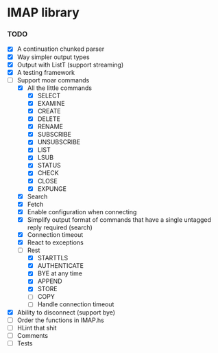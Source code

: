# IMAP library

### TODO

- [x] A continuation chunked parser
- [x] Way simpler output types
- [x] Output with ListT (support streaming)
- [x] A testing framework
- [ ] Support moar commands
  - [x] All the little commands
    - [x] SELECT
    - [x] EXAMINE
    - [x] CREATE
    - [x] DELETE
    - [x] RENAME
    - [x] SUBSCRIBE
    - [x] UNSUBSCRIBE
    - [x] LIST
    - [x] LSUB
    - [x] STATUS
    - [x] CHECK
    - [x] CLOSE
    - [x] EXPUNGE
  - [x] Search
  - [x] Fetch
  - [x] Enable configuration when connecting
  - [x] Simplify output format of commands that have a single untagged reply required (search)
  - [x] Connection timeout
  - [x] React to exceptions
  - [ ] Rest
    - [x] STARTTLS
    - [x] AUTHENTICATE
    - [x] BYE at any time
    - [x] APPEND
    - [x] STORE
    - [ ] COPY
    - [ ] Handle connection timeout
- [x] Ability to disconnect (support bye)
- [ ] Order the functions in IMAP.hs
- [ ] HLint that shit
- [ ] Comments
- [ ] Tests

